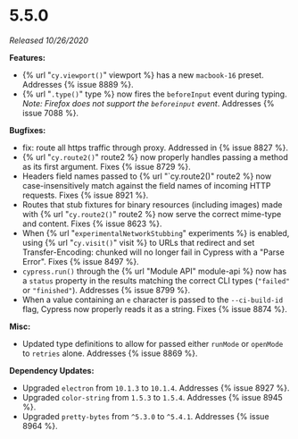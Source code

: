 # 5.5.0

*Released 10/26/2020*

**Features:**

- {% url "`cy.viewport()`" viewport %} has a new `macbook-16` preset. Addresses {% issue 8889 %}.
- {% url "`.type()`" type %} now fires the `beforeInput` event during typing. *Note: Firefox does not support the `beforeinput` event*. Addresses {% issue 7088 %}.

**Bugfixes:**

- fix: route all https traffic through proxy. Addressed in {% issue 8827 %}.
- {% url "`cy.route2()`" route2 %} now properly handles passing a method as its first argument. Fixes {% issue 8729 %}.
- Headers field names passed to {% url "`cy.route2()" route2 %} now case-insensitively match against the field names of incoming HTTP requests. Fixes {% issue 8921 %}.
- Routes that stub fixtures for binary resources (including images) made with {% url "`cy.route2()`" route2 %} now serve the correct mime-type and content. Fixes {% issue 8623 %}.
- When {% url "`experimentalNetworkStubbing`" experiments %} is enabled, using {% url "`cy.visit()`" visit %} to URLs that redirect and set Transfer-Encoding: chunked will no longer fail in Cypress with a "Parse Error". Fixes {% issue 8497 %}.
- `cypress.run()` through the {% url "Module API" module-api %} now has a `status` property in the results matching the correct CLI types (`"failed"` or `"finished"`). Addresses {% issue 8799 %}.
- When a value containing an `e` character is passed to the `--ci-build-id` flag, Cypress now properly reads it as a string. Fixes {% issue 8874 %}.

**Misc:**

- Updated type definitions to allow for passed either `runMode` or `openMode` to `retries` alone. Addresses {% issue 8869 %}.

**Dependency Updates:**

- Upgraded `electron` from `10.1.3` to `10.1.4`. Addresses {% issue 8927 %}.
- Upgraded `color-string` from `1.5.3` to `1.5.4`. Addresses {% issue 8945 %}.
- Upgraded `pretty-bytes` from `^5.3.0` to `^5.4.1`. Addresses {% issue 8964 %}.
